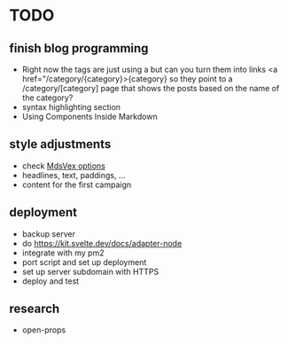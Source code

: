 # TODO

## finish blog programming

- Right now the tags are just using a <span> but can you turn them into links <a href="/category/{category}>{category}</a> so they point to a /category/[category] page that shows the posts based on the name of the category?
- syntax highlighting section
- Using Components Inside Markdown

## style adjustments

- check [MdsVex options](https://mdsvex.pngwn.io/docs/#options)
- headlines, text, paddings, ...
- content for the first campaign

## deployment

- backup server
- do https://kit.svelte.dev/docs/adapter-node
- integrate with my pm2
- port script and set up deployment
- set up server subdomain with HTTPS
- deploy and test

## research

- open-props
